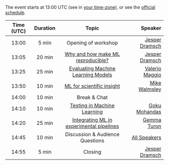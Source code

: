 <!--
.. title: Schedule
.. slug: schedule
.. date: 2022-12-02 14:43:34 UTC+01:00
.. tags: 
.. category: 
.. link: 
.. description: 
.. type: text
-->

The event starts at 13:00 UTC (see in [your time-zone](/time/)), or see the [official schedule](/schedule/official/).

| **Time (UTC)** | **Duration** | **Topic** | **Speaker** |
|:---:|:---:|:---:|---:|
| 13:00 |  5 min | Opening of workshop | [Jesper Dramsch](/speaker/jesper-dramsch/) |
| 13:05 | 20 min | [Why and how make ML reproducible?](/talks/why-and-how-make-ml-reproducible) | [Jesper Dramsch](/speaker/jesper-dramsch/) |
| 13:25 | 25 min | [Evaluating Machine Learning Models](/talks/evaluating-machine-learning-models) | [Valerio Maggio](/speaker/valerio-maggio/) |
| 13:50 | 10 min | [ML for scientific insight](/talks/ml-for-scientific-insight) | [Mike Walmsley](/speaker/mike-walmsley/) |
| 14:00 | 10 min | Break & Chat | |
| 14:10 | 10 min | [Testing in Machine Learning](/talks/testing-in-machine-learning) | [Goku Mohandas](/speaker/goku-mohandas/) |
| 14:20 | 25 min | [Integrating ML in experimental pipelines](/talks/integrating-ml-in-experimental-pipelines)   | [Gemma Turon](/speaker/gemma-turon/) |
| 14:45 | 10 min | Discussion & Audience Questions | [All Speakers](/speakers/) |
| 14:55 |  5 min | Closing | [Jesper Dramsch](/speaker/jesper-dramsch/)|